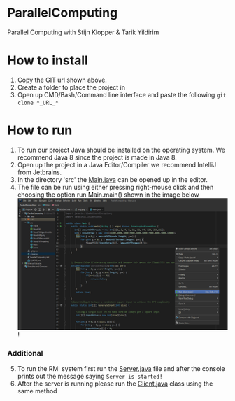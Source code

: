 # ParallelComputing
Parallel Computing with Stijn Klopper & Tarik Yildirim


# How to install 
1. Copy the GIT url shown above. 
2. Create a folder to place the project in
3. Open up CMD/Bash/Command line interface and paste the following ``git clone *_URL_*``

# How to run 
1. To run our project Java should be installed on the operating system. We recommend Java 8
   since the project is made in Java 8.
2. Open up the project in a Java Editor/Compiler we recommend IntelliJ from Jetbrains.
3. In the directory 'src' the [Main.java](src/Main.java) can be opened up in the editor.
4. The file can be run using either pressing right-mouse click and then choosing the option run Main.main() shown in the image below
![img_1.png](img_1.png)!

### Additional
5. To run the RMI system first run the [Server.java](src/Server.java) file and after the console prints out the message saying ``Server is started!`` 
6. After the server is running please run the [Client.java](src/Client.java) class using the same method